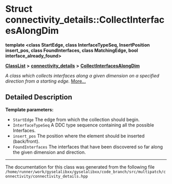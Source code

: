 

# Struct connectivity\_details::CollectInterfacesAlongDim

**template &lt;class StartEdge, class InterfaceTypeSeq, InsertPosition insert\_pos, class FoundInterfaces, class MatchingEdge, bool interface\_already\_found&gt;**



[**ClassList**](annotated.md) **>** [**connectivity\_details**](namespaceconnectivity__details.md) **>** [**CollectInterfacesAlongDim**](structconnectivity__details_1_1CollectInterfacesAlongDim.md)



_A class which collects interfaces along a given dimension on a specified direction from a starting edge._ [More...](#detailed-description)


































































## Detailed Description




**Template parameters:**


* `StartEdge` The edge from which the collection should begin. 
* `InterfaceTypeSeq` A DDC type sequence containing all the possible Interfaces. 
* `insert_pos` The position where the element should be inserted (back/front). 
* `FoundInterfaces` The interfaces that have been discovered so far along the given dimension and direction. 




    

------------------------------
The documentation for this class was generated from the following file `/home/runner/work/gyselalibxx/gyselalibxx/code_branch/src/multipatch/connectivity/connectivity_details.hpp`

